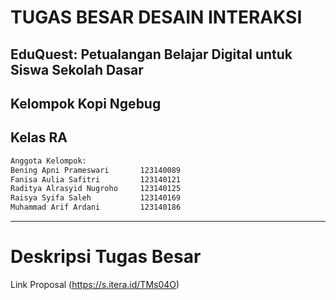 # TUGAS BESAR DESAIN INTERAKSI
## EduQuest: Petualangan Belajar Digital untuk Siswa Sekolah Dasar
## Kelompok Kopi Ngebug
## Kelas RA

```bash
Anggota Kelompok:
Bening Apni Prameswari       123140089
Fanisa Aulia Safitri         123140121
Raditya Alrasyid Nugroho     123140125
Raisya Syifa Saleh           123140169
Muhammad Arif Ardani         123140186
```
---
# Deskripsi Tugas Besar













Link Proposal (https://s.itera.id/TMs04O)
